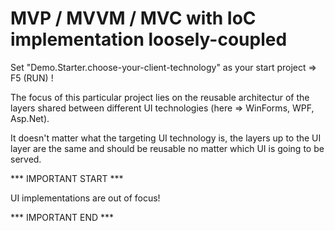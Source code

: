 # MVP / MVVM / MVC with IoC implementation loosely-coupled

Set "Demo.Starter.choose-your-client-technology" as your start project => F5 (RUN) !

The focus of this particular project lies on the reusable architectur of the layers shared between different UI technologies (here => WinForms, WPF, Asp.Net).

It doesn't matter what the targeting UI technology is, the layers up to the UI layer are the same and should be reusable no matter which UI is going to be served.

*** IMPORTANT START ***

UI implementations are out of focus!

*** IMPORTANT END ***
